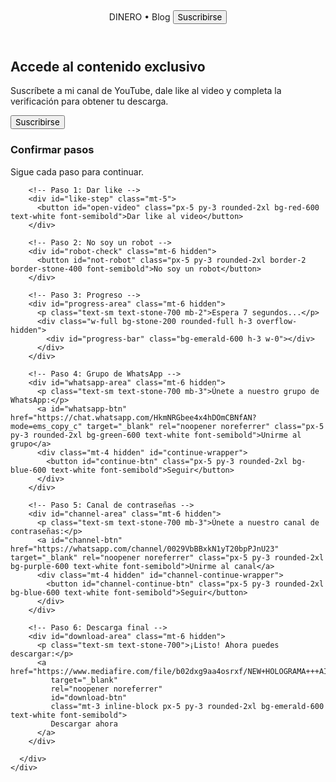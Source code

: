 <!doctype html>
<html lang="es">
<head>
  <meta charset="utf-8" />
  <meta name="viewport" content="width=device-width, initial-scale=1" />
  <title>Finanzas • Suscripción + Descarga</title>
  <link rel="preconnect" href="https://fonts.googleapis.com">
  <link rel="preconnect" href="https://fonts.gstatic.com" crossorigin>
  <link href="https://fonts.googleapis.com/css2?family=Inter:wght@400;500;600;700;800&display=swap" rel="stylesheet">
  <script src="https://cdn.tailwindcss.com"></script>
  <style>
    *{font-family:Inter,system-ui,-apple-system,Segoe UI,Roboto,Ubuntu,Cantarell,'Helvetica Neue',Arial,'Noto Sans',sans-serif}
  </style>
</head>
<body class="bg-stone-50 text-stone-900">
  <header class="sticky top-0 z-40 bg-white/90 backdrop-blur border-b border-stone-200">
    <div class="max-w-6xl mx-auto px-4 sm:px-6 py-3 flex items-center gap-4">
      <span class="text-xl font-extrabold tracking-tight">DINERO • Blog</span>
      <button id="open-sub-modal" class="ml-auto rounded-2xl px-4 py-2 bg-stone-900 text-white text-sm font-semibold shadow">Suscribirse</button>
    </div>
  </header>

  <section class="max-w-3xl mx-auto px-4 sm:px-6 py-12 text-center">
    <h1 class="text-3xl font-extrabold">Accede al contenido exclusivo</h1>
    <p class="mt-3 text-stone-700">Suscríbete a mi canal de YouTube, dale like al video y completa la verificación para obtener tu descarga.</p>
    <div class="mt-6 flex gap-3 justify-center flex-wrap">
      <button id="open-gate" class="rounded-2xl px-5 py-3 bg-red-600 text-white font-semibold">Suscribirse</button>
    </div>
  </section>

  <!-- Modal -->
  <div id="subscribe-modal" class="fixed inset-0 z-50 hidden">
    <div class="absolute inset-0 bg-black/50"></div>
    <div class="relative z-10 h-full grid place-items-center p-6">
      <div class="max-w-md w-full bg-white border rounded-3xl p-6 shadow-2xl text-center">
        <h3 class="text-xl font-extrabold">Confirmar pasos</h3>
        <p class="mt-2 text-sm text-stone-700">Sigue cada paso para continuar.</p>

        <!-- Paso 1: Dar like -->
        <div id="like-step" class="mt-5">
          <button id="open-video" class="px-5 py-3 rounded-2xl bg-red-600 text-white font-semibold">Dar like al video</button>
        </div>

        <!-- Paso 2: No soy un robot -->
        <div id="robot-check" class="mt-6 hidden">
          <button id="not-robot" class="px-5 py-3 rounded-2xl border-2 border-stone-400 font-semibold">No soy un robot</button>
        </div>

        <!-- Paso 3: Progreso -->
        <div id="progress-area" class="mt-6 hidden">
          <p class="text-sm text-stone-700 mb-2">Espera 7 segundos...</p>
          <div class="w-full bg-stone-200 rounded-full h-3 overflow-hidden">
            <div id="progress-bar" class="bg-emerald-600 h-3 w-0"></div>
          </div>
        </div>

        <!-- Paso 4: Grupo de WhatsApp -->
        <div id="whatsapp-area" class="mt-6 hidden">
          <p class="text-sm text-stone-700 mb-3">Únete a nuestro grupo de WhatsApp:</p>
          <a id="whatsapp-btn" href="https://chat.whatsapp.com/HkmNRGbee4x4hDOmCBNfAN?mode=ems_copy_c" target="_blank" rel="noopener noreferrer" class="px-5 py-3 rounded-2xl bg-green-600 text-white font-semibold">Unirme al grupo</a>
          <div class="mt-4 hidden" id="continue-wrapper">
            <button id="continue-btn" class="px-5 py-3 rounded-2xl bg-blue-600 text-white font-semibold">Seguir</button>
          </div>
        </div>

        <!-- Paso 5: Canal de contraseñas -->
        <div id="channel-area" class="mt-6 hidden">
          <p class="text-sm text-stone-700 mb-3">Únete a nuestro canal de contraseñas:</p>
          <a id="channel-btn" href="https://whatsapp.com/channel/0029VbBBxkN1yT20bpPJnU23" target="_blank" rel="noopener noreferrer" class="px-5 py-3 rounded-2xl bg-purple-600 text-white font-semibold">Unirme al canal</a>
          <div class="mt-4 hidden" id="channel-continue-wrapper">
            <button id="channel-continue-btn" class="px-5 py-3 rounded-2xl bg-blue-600 text-white font-semibold">Seguir</button>
          </div>
        </div>

        <!-- Paso 6: Descarga final -->
        <div id="download-area" class="mt-6 hidden">
          <p class="text-sm text-stone-700">¡Listo! Ahora puedes descargar:</p>
          <a href="https://www.mediafire.com/file/b02dxg9aa4osrxf/NEW+HOLOGRAMA+++AIMBOT.7z/file" 
             target="_blank" 
             rel="noopener noreferrer"
             id="download-btn"
             class="mt-3 inline-block px-5 py-3 rounded-2xl bg-emerald-600 text-white font-semibold">
             Descargar ahora
          </a>
        </div>

      </div>
    </div>
  </div>

  <script>
    const modal = document.getElementById('subscribe-modal');
    const openGateBtn = document.getElementById('open-gate');
    const openVideoBtn = document.getElementById('open-video');
    const robotCheck = document.getElementById('robot-check');
    const notRobotBtn = document.getElementById('not-robot');
    const progressArea = document.getElementById('progress-area');
    const progressBar = document.getElementById('progress-bar');
    const whatsappArea = document.getElementById('whatsapp-area');
    const whatsappBtn = document.getElementById('whatsapp-btn');
    const continueWrapper = document.getElementById('continue-wrapper');
    const continueBtn = document.getElementById('continue-btn');
    const channelArea = document.getElementById('channel-area');
    const channelBtn = document.getElementById('channel-btn');
    const channelContinueWrapper = document.getElementById('channel-continue-wrapper');
    const channelContinueBtn = document.getElementById('channel-continue-btn');
    const downloadArea = document.getElementById('download-area');

    function showModal(){ modal.classList.remove('hidden'); }

    openGateBtn.addEventListener('click', () => { 
      showModal(); 
      window.open('https://www.youtube.com/@jk-trick2625', '_blank'); 
    });

    document.getElementById('open-sub-modal').addEventListener('click', () => { 
      showModal(); 
      window.open('https://www.youtube.com/@jk-trick2625', '_blank'); 
    });

    openVideoBtn.addEventListener('click', () => {
      window.open('https://youtu.be/yvRgbtBxq8Q?si=Fs2wgqu9_1nWRtGp', '_blank'); // NUEVO VIDEO
      robotCheck.classList.remove('hidden');
    });

    notRobotBtn.addEventListener('click', () => {
      robotCheck.classList.add('hidden');
      progressArea.classList.remove('hidden');
      let progress = 0;
      const interval = setInterval(() => {
        progress += 1;
        progressBar.style.width = progress + '%';
        if(progress >= 100){
          clearInterval(interval);
          progressArea.classList.add('hidden');
          whatsappArea.classList.remove('hidden');
        }
      }, 70);
    });

    whatsappBtn.addEventListener('click', () => {
      continueWrapper.classList.remove('hidden');
    });

    continueBtn.addEventListener('click', () => {
      whatsappArea.classList.add('hidden');
      channelArea.classList.remove('hidden');
    });

    channelBtn.addEventListener('click', () => {
      channelContinueWrapper.classList.remove('hidden');
    });

    channelContinueBtn.addEventListener('click', () => {
      channelArea.classList.add('hidden');
      downloadArea.classList.remove('hidden');
    });
  </script>
</body>
</html>
